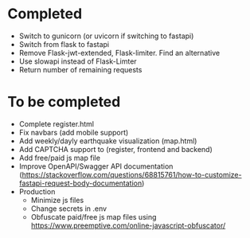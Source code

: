# Completed
+ Switch to gunicorn (or uvicorn if switching to fastapi)
+ Switch from flask to fastapi
+ Remove Flask-jwt-extended, Flask-limiter. Find an alternative
+ Use slowapi instead of Flask-Limter
+ Return number of remaining requests

# To be completed
- Complete register.html
- Fix navbars (add mobile support)
- Add weekly/dayly earthquake visualization (map.html)
- Add CAPTCHA support to (register, frontend and backend)
- Add free/paid js map file
- Improve OpenAPI/Swagger API documentation (https://stackoverflow.com/questions/68815761/how-to-customize-fastapi-request-body-documentation)
- Production
    - Minimize js files
    - Change secrets in .env
    - Obfuscate paid/free js map files using https://www.preemptive.com/online-javascript-obfuscator/

